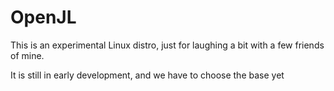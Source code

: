 # OpenJL

This is an experimental Linux distro, just for laughing a bit with a few friends of mine. 

It is still in early development, and we have to choose the base yet